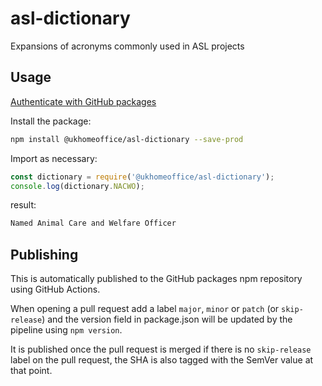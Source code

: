 # asl-dictionary

Expansions of acronyms commonly used in ASL projects

## Usage

[Authenticate with GitHub packages](https://docs.github.com/en/packages/working-with-a-github-packages-registry/working-with-the-npm-registry#authenticating-with-a-personal-access-token)

Install the package:

```bash
npm install @ukhomeoffice/asl-dictionary --save-prod
```

Import as necessary:

```js
const dictionary = require('@ukhomeoffice/asl-dictionary');
console.log(dictionary.NACWO);
```

result:
```bash
Named Animal Care and Welfare Officer
```

## Publishing

This is automatically published to the GitHub packages npm repository using GitHub Actions.

When opening a pull request add a label `major`, `minor` or `patch` (or `skip-release`) and the version field in package.json will be updated by the pipeline using `npm version`.

It is published once the pull request is merged if there is no `skip-release` label on the pull request, the SHA is also tagged with the SemVer value at that point.
